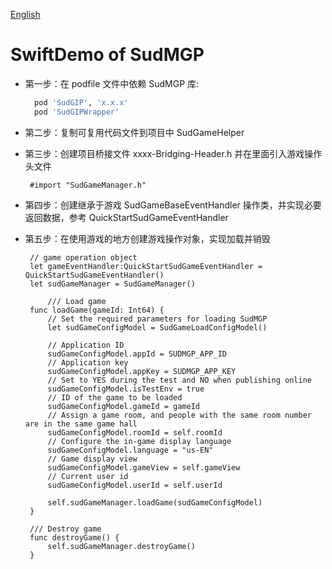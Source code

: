 [English](README_en.md)

# SwiftDemo of SudMGP

- 第一步：在 podfile 文件中依赖 SudMGP 库:

  ```ruby
    pod 'SudGIP', 'x.x.x'
    pod 'SudGIPWrapper'
  ```

- 第二步：复制可复用代码文件到项目中 SudGameHelper
- 第三步：创建项目桥接文件 xxxx-Bridging-Header.h 并在里面引入游戏操作头文件
  ```objc
   #import "SudGameManager.h"
  ```
- 第四步：创建继承于游戏 SudGameBaseEventHandler 操作类，并实现必要返回数据，参考 QuickStartSudGameEventHandler
- 第五步：在使用游戏的地方创建游戏操作对象，实现加载并销毁

  ```objc
   // game operation object
   let gameEventHandler:QuickStartSudGameEventHandler = QuickStartSudGameEventHandler()
   let sudGameManager = SudGameManager()

       /// Load game
   func loadGame(gameId: Int64) {
       // Set the required parameters for loading SudMGP
       let sudGameConfigModel = SudGameLoadConfigModel()

       // Application ID
       sudGameConfigModel.appId = SUDMGP_APP_ID
       // Application key
       sudGameConfigModel.appKey = SUDMGP_APP_KEY
       // Set to YES during the test and NO when publishing online
       sudGameConfigModel.isTestEnv = true
       // ID of the game to be loaded
       sudGameConfigModel.gameId = gameId
       // Assign a game room, and people with the same room number are in the same game hall
       sudGameConfigModel.roomId = self.roomId
       // Configure the in-game display language
       sudGameConfigModel.language = "us-EN"
       // Game display view
       sudGameConfigModel.gameView = self.gameView
       // Current user id
       sudGameConfigModel.userId = self.userId

       self.sudGameManager.loadGame(sudGameConfigModel)
   }

   /// Destroy game
   func destroyGame() {
       self.sudGameManager.destroyGame()
   }
  ```
